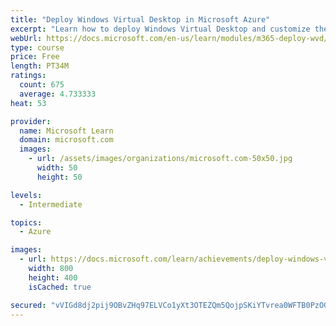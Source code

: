 ```yaml
---
title: "Deploy Windows Virtual Desktop in Microsoft Azure"
excerpt: "Learn how to deploy Windows Virtual Desktop and customize the workspace for your users."
webUrl: https://docs.microsoft.com/en-us/learn/modules/m365-deploy-wvd/
type: course
price: Free
length: PT34M
ratings:
  count: 675
  average: 4.733333
heat: 53

provider:
  name: Microsoft Learn
  domain: microsoft.com
  images:
    - url: /assets/images/organizations/microsoft.com-50x50.jpg
      width: 50
      height: 50

levels:
  - Intermediate

topics:
  - Azure

images:
  - url: https://docs.microsoft.com/learn/achievements/deploy-windows-virtual-desktop-social.png
    width: 800
    height: 400
    isCached: true

secured: "vVIGd8dj2pij9OBvZHq97ELVCo1yXt3OTEZQm5QojpSKiYTvrea0WFTB0PzOGIm6Q+FvHRGV26+/xuXYFWtTckAtcJ0hHKQu5F38Q1ClTSE9kIoSSP7GT0eiLcn+KIDFYvHJQaE1ZgQooDe0WC6IGuY24KU7aNNIKOyvaC65n7Jbz7PYZ2P2eJC1iQcwY1OYwLMVi1k7Ug5nVtb1oqM6qSiH/qw4iK3A4nqu/B9eK7jOXzqqhK6zCOVx7hHJhpWOIK/+hFpfe26NNL/ZhFEY8Jw9S3FurJf/8Ly2HmSCzTPdPVd2SV0QrKZ/dq1GZd9UitW8K0kr6AFfSAMgiwKOdVDLRVQk5wYmJRdMCZiklkgi+VLfoc+tWVeHuhrC+tHCInZ9QA+NgOU/VLo6uNEb78InVv551uk7a/XUEuBe+30=;S7OiKfTKyOUbrGomVjEjFw=="
---
```


